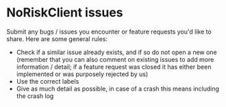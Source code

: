 # NoRiskClient issues

Submit any bugs / issues you encounter or feature requests you'd like to share.
Here are some general rules:
- Check if a similar issue already exists, and if so do not open a new
one (remember that you can also comment on existing issues to add more
information / detail; if a feature request was closed it has either been
implemented or was purposely rejected by us)
- Use the correct labels
- Give as much detail as possible, in case of a crash this means including the
crash log

